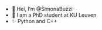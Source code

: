 - 👋 Hei, I’m @SimonaBuzzi
- 👀 I am a PhD student at KU Leuven 
- ✨ Python and C++

<!---
SimonaBuzzi/SimonaBuzzi is a ✨ special ✨ repository because its `README.md` (this file) appears on your GitHub profile.
You can click the Preview link to take a look at your changes.
--->
